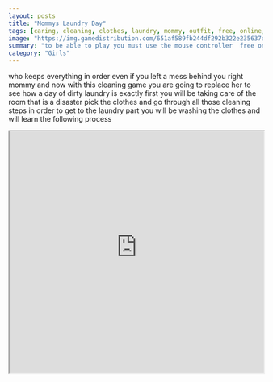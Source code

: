 ```yaml
---
layout: posts
title: "Mommys Laundry Day"
tags: [caring, cleaning, clothes, laundry, mommy, outfit, free, online, games, oyna, game, free, games, play, play, games]
image: "https://img.gamedistribution.com/651af589fb244df292b322e235637d1f.jpg"
summary: "to be able to play you must use the mouse controller  free online games oyna game free games play play games"
category: "Girls"
---
```


who keeps everything in order even if you left a mess behind you right mommy and now with this cleaning game you are going to replace her to see how a day of dirty laundry is exactly first you will be taking care of the room that is a disaster pick the clothes and go through all those cleaning steps in order to get to the laundry part you will be washing the clothes and will learn the following process

<iframe width="100%" height="480px;" src="https://flash.gamedistribution.com?game=651af589fb244df292b322e235637d1f"></iframe>